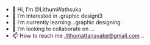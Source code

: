 - 👋 Hi, I’m @LithumWathsuka
- 👀 I’m interested in .graphic designi3
- 🌱 I’m currently learning ..graphic designing .
- 💞️ I’m looking to collaborate on ...
- 📫 How to reach me .lithumattanayake@gmail.com ..

<!---
LithumWathsuka/LithumWathsuka is a ✨ special ✨ repository because its `README.md` (this file) appears on your GitHub profile.
You can click the Preview link to take a look at your changes.
--->
